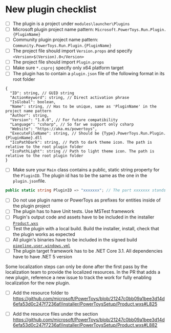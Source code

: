 # New plugin checklist
- [ ] The plugin is a project under `modules\launcher\Plugins`
- [ ] Microsoft plugin project name pattern: `Microsoft.PowerToys.Run.Plugin.{PluginName}`
- [ ] Community plugin project name pattern: `Community.PowerToys.Run.Plugin.{PluginName}`
- [ ] The project file should import `Version.props` and specify `<Version>$(Version).0</Version>`
- [ ] The project file should import `Plugin.props`
- [ ] Make sure `*.csproj` specify only x64 platform target
- [ ] The plugin has to contain a `plugin.json` file of the following format in its root folder
```
{
  "ID": string, // GUID string
  "ActionKeyword": string, // Direct activation phrase
  "IsGlobal": boolean,
  "Name": string, // Has to be unique, same as 'PluginName' in the project name pattern  
  "Author": string,
  "Version": "1.0.0", // For future compatibility
  "Language": "csharp", // So far we support only csharp 
  "Website": "https://aka.ms/powertoys",
  "ExecuteFileName": string, // Should be {Type}.PowerToys.Run.Plugin.{PluginName}.dll
  "IcoPathDark": string, // Path to dark theme icon. The path is relative to the root plugin folder 
  "IcoPathLight": string // Path to light theme icon. The path is relative to the root plugin folder 
}
```
- [ ] Make sure your `Main` class contains a public, static string property for the `PluginID`. The plugin id has to be the same as the one in the `plugin.json`file.
```csharp
public static string PluginID => "xxxxxxx"; // The part xxxxxxx stands for the plugin ID.
```
- [ ] Do not use plugin name or PowerToys as prefixes for entities inside of the plugin project
- [ ] The plugin has to have Unit tests. Use MSTest framework
- [ ] Plugin's output code and assets have to be included in the installer [`Product.wxs`](/installer/PowerToysSetup/Product.wxs)
- [ ] Test the plugin with a local build. Build the installer, install, check that the plugin works as expected
- [ ] All plugin's binaries have to be included in the signed build [`pipeline.user.windows.yml`](/.pipelines/pipeline.user.windows.yml)
- [ ] The plugin target framework has to be .NET Core 3.1. All dependencies have to have .NET 5 version

Some localization steps can only be done after the first pass by the localization team to provide the localized resources.
In the PR that adds a new plugin, reference a new issue to track the work for fully enabling localization for the new plugin.

 - [ ] Add the resource folder to https://github.com/microsoft/PowerToys/blob/21247c0bb09a1bee3d14d6efa53d0c247f7236af/installer/PowerToysSetup/Product.wxs#L825
 - [ ] Add the resource files under the section https://github.com/microsoft/PowerToys/blob/21247c0bb09a1bee3d14d6efa53d0c247f7236af/installer/PowerToysSetup/Product.wxs#L882
 
